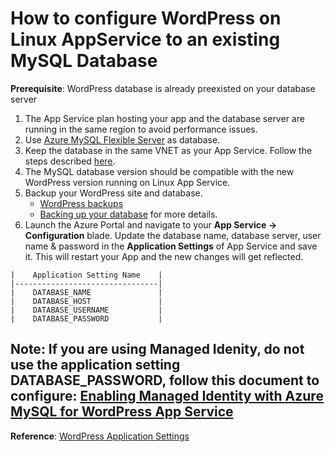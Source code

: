 # How to configure WordPress on Linux AppService to an existing MySQL Database

**Prerequisite**:  WordPress database is already preexisted on your database server

1. The App Service plan hosting your app and the  database server are running in the same region to avoid performance issues.
1. Use [Azure MySQL Flexible Server](https://portal.azure.com/#view/HubsExtension/BrowseResource/resourceType/Microsoft.DBforMySQL%2FflexibleServers) as database.
1. Keep the database in the same VNET as your App Service. Follow the steps described [here](https://docs.microsoft.com/azure/mysql/flexible-server/how-to-manage-virtual-network-portal).
1. The MySQL database version should be compatible with the new WordPress version running on Linux App Service.
1. Backup your WordPress site and database.
   - [WordPress backups](https://wordpress.org/support/article/wordpress-backups/)
   - [Backing up your database](https://wordpress.org/support/article/backing-up-your-database/) for more details.
1. Launch the Azure Portal and navigate to your **App Service -> Configuration** blade. Update the database name, database server, user name & password in the **Application Settings** of App Service and save it. This will restart your App and the new changes will get reflected.

<!TODO: Add Screenshot>

    |    Application Setting Name    |
    |--------------------------------|
    |    DATABASE_NAME               |
    |    DATABASE_HOST               |
    |    DATABASE_USERNAME           |
    |    DATABASE_PASSWORD           |
## Note: If you are using Managed Idenity, do not use the application setting DATABASE_PASSWORD, follow this document to configure: [Enabling Managed Identity with Azure MySQL for WordPress App Service](https://github.com/Azure/wordpress-linux-appservice/blob/main/WordPress/wordpress_enable_managed_identity_with_mysql.md)
**Reference**: [WordPress Application Settings](./wordpress_application_settings.md)
